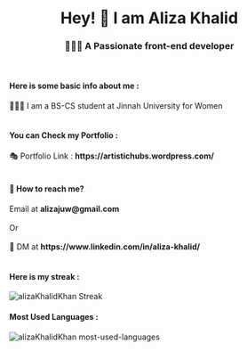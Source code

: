 <h1 align="center" >Hey!  👋 I am <b>Aliza Khalid</b></h1>
<h3 align="center">👩🏼‍💻 A Passionate front-end developer</h3><br>
<h4>Here is some basic info about me : </h4>
👩🏻‍🎓 I am a BS-CS student at Jinnah University for Women <br><br>
<h4>You can Check my Portfolio : </h4>
🎭 Portfolio Link : <b>https://artistichubs.wordpress.com/</b><br><br>

<h4>💬 How to reach me?</h4> 
Email at <b>alizajuw@gmail.com</b>
<br><br>
Or
<br><br>
💬 DM at <b>https://www.linkedin.com/in/aliza-khalid/</b>
<br><br>
<h4>Here is my streak : </h4>
<img src="https://github-readme-streak-stats.herokuapp.com/?user=alizaKhalidKhan&" alt="alizaKhalidKhan Streak" align="center" >
<br>
<h4>Most Used Languages : </h4>
<img src="https://github-readme-stats.vercel.app/api/top-langs?username=alizaKhalidKhan&show_icons=true&locale=en&layout=compact" alt="alizaKhalidKhan most-used-languages" />

